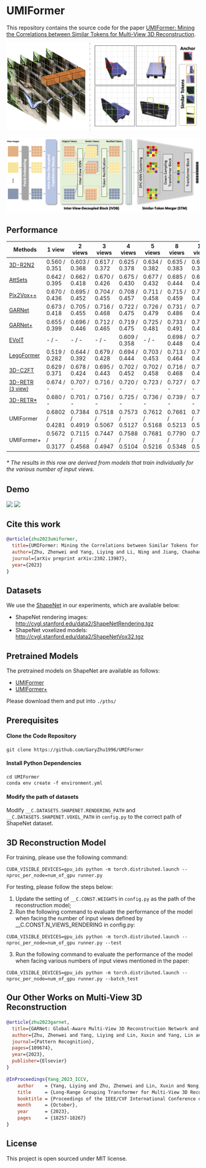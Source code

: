 # UMIFormer

This repository contains the source code for the paper [UMIFormer: Mining the Correlations between Similar Tokens for Multi-View 3D Reconstruction](https://arxiv.org/abs/2302.13987).

![Highlight](./figures/highlight.png)

![Architecture](./figures/pipeline.png)


## Performance

| Methods                                                                                                                                | 1 view          | 2 views         | 3 views         | 4 views         | 5 views         | 8 views         | 12 views        | 16 views        | 20 views        |
|----------------------------------------------------------------------------------------------------------------------------------------|-----------------|-----------------|-----------------|-----------------|-----------------|-----------------|-----------------|-----------------|-----------------|
| [3D-R2N2](https://github.com/chrischoy/3D-R2N2)                                                                                        | 0.560 / 0.351   | 0.603 / 0.368   | 0.617 / 0.372   | 0.625 / 0.378   | 0.634 / 0.382   | 0.635 / 0.383   | 0.636 / 0.382   | 0.636 / 0.382   | 0.636 / 0.383   |
| [AttSets](https://github.com/Yang7879/AttSets)                                                                                         | 0.642 / 0.395   | 0.662 / 0.418   | 0.670 / 0.426   | 0.675 / 0.430   | 0.677 / 0.432   | 0.685 / 0.444   | 0.688 / 0.445   | 0.692 / 0.447   | 0.693 / 0.448   |
| [Pix2Vox++](https://github.com/hzxie/Pix2Vox)                                                                                          | 0.670 / 0.436   | 0.695 / 0.452   | 0.704 / 0.455   | 0.708 / 0.457   | 0.711 / 0.458   | 0.715 / 0.459   | 0.717 / 0.460   | 0.718 / 0.461   | 0.719 / 0.462   |
| [GARNet](https://github.com/GaryZhu1996/GARNet)                                                                                        | 0.673 / 0.418   | 0.705 / 0.455   | 0.716 / 0.468   | 0.722 / 0.475   | 0.726 / 0.479   | 0.731 / 0.486   | 0.734 / 0.489   | 0.736 / 0.491   | 0.737 / 0.492   |
| [GARNet+](https://github.com/GaryZhu1996/GARNet)                                                                                       | 0.655 / 0.399   | 0.696 / 0.446   | 0.712 / 0.465   | 0.719 / 0.475   | 0.725 / 0.481   | 0.733 / 0.491   | 0.737 / 0.498   | 0.740 / 0.501   | 0.742 / 0.504   |
| [EVolT](https://openaccess.thecvf.com/content/ICCV2021/papers/Wang_Multi-View_3D_Reconstruction_With_Transformers_ICCV_2021_paper.pdf) | - / -           | - / -           | - / -           | 0.609 / 0.358   | - / -           | 0.698 / 0.448   | 0.720 / 0.475   | 0.729 / 0.486   | 0.735 / 0.492   |
| [LegoFormer](https://github.com/faridyagubbayli/LegoFormer)                                                                            | 0.519 / 0.282   | 0.644 / 0.392   | 0.679 / 0.428   | 0.694 / 0.444   | 0.703 / 0.453   | 0.713 / 0.464   | 0.717 / 0.470   | 0.719 / 0.472   | 0.721 / 0.472   |
| [3D-C2FT](https://github.com/bluestyle97/awesome-3d-reconstruction-papers)                                                             | 0.629 / 0.371   | 0.678 / 0.424   | 0.695 / 0.443   | 0.702 / 0.452   | 0.702 / 0.458   | 0.716 / 0.468   | 0.720 / 0.475   | 0.723 / 0.477   | 0.724 / 0.479   |
| [3D-RETR <br> <font size=2>(3 view)</font>](https://github.com/fomalhautb/3D-RETR)                                                     | 0.674 / -       | 0.707 / -       | 0.716 / -       | 0.720 / -       | 0.723 / -       | 0.727 / -       | 0.729 / -       | 0.730 / -       | 0.731 / -       |
| [3D-RETR*](https://github.com/fomalhautb/3D-RETR)                                                                                      | 0.680 / -       | 0.701 / -       | 0.716 / -       | 0.725 / -       | 0.736 / -       | 0.739 / -       | 0.747 / -       | 0.755 / -       | 0.757 / -       |
| UMIFormer                                                                                                                              | 0.6802 / 0.4281 | 0.7384 / 0.4919 | 0.7518 / 0.5067 | 0.7573 / 0.5127 | 0.7612 / 0.5168 | 0.7661 / 0.5213 | 0.7682 / 0.5232 | 0.7696 / 0.5245 | 0.7702 / 0.5251 |
| UMIFormer+                                                                                                                             | 0.5672 / 0.3177 | 0.7115 / 0.4568 | 0.7447 / 0.4947 | 0.7588 / 0.5104 | 0.7681 / 0.5216 | 0.7790 / 0.5348 | 0.7843 / 0.5415 | 0.7873 / 0.5451 | 0.7886 / 0.5466 |

###### * The results in this row are derived from models that train individually for the various number of input views.

## Demo

![](./figures/show_result_1.png)
![](./figures/show_result_2.png)

## Cite this work

```BibTex
@article{zhu2023umiformer,
  title={UMIFormer: Mining the Correlations between Similar Tokens for Multi-View 3D Reconstruction},
  author={Zhu, Zhenwei and Yang, Liying and Li, Ning and Jiang, Chaohao and Liang, Yanyan},
  journal={arXiv preprint arXiv:2302.13987},
  year={2023}
}
```

## Datasets

We use the [ShapeNet](https://www.shapenet.org/) in our experiments, which are available below:

- ShapeNet rendering images: http://cvgl.stanford.edu/data2/ShapeNetRendering.tgz
- ShapeNet voxelized models: http://cvgl.stanford.edu/data2/ShapeNetVox32.tgz

## Pretrained Models

The pretrained models on ShapeNet are available as follows:

- [UMIFormer](https://drive.google.com/file/d/1kgqhxsm-H3MCCjYz5Ur1Hlmt6onYCn_g/view?usp=share_link)
- [UMIFormer+](https://drive.google.com/file/d/1bg97EPC5KDkRxtgasNhhK5wk1TZGrU1P/view?usp=share_link)

Please download them and put into `./pths/`

## Prerequisites

#### Clone the Code Repository

```
git clone https://github.com/GaryZhu1996/UMIFormer
```

#### Install Python Dependencies

```
cd UMIFormer
conda env create -f environment.yml
```

#### Modify the path of datasets

Modify `__C.DATASETS.SHAPENET.RENDERING_PATH` and `__C.DATASETS.SHAPENET.VOXEL_PATH` in `config.py` to the correct path of ShapeNet dataset. 


## 3D Reconstruction Model

For training, please use the following command:

```
CUDA_VISIBLE_DEVICES=gpu_ids python -m torch.distributed.launch --nproc_per_node=num_of_gpu runner.py
```

For testing, please follow the steps below:

1. Update the setting of `__C.CONST.WEIGHTS` in `config.py` as the path of the reconstruction model;
2. Run the following command to evaluate the performance of the model when facing the number of input views defined by __C.CONST.N_VIEWS_RENDERING in config.py:
```
CUDA_VISIBLE_DEVICES=gpu_ids python -m torch.distributed.launch --nproc_per_node=num_of_gpu runner.py --test
```
3. Run the following command to evaluate the performance of the model when facing various numbers of input views mentioned in the paper:
```
CUDA_VISIBLE_DEVICES=gpu_ids python -m torch.distributed.launch --nproc_per_node=num_of_gpu runner.py --batch_test
```


## Our Other Works on Multi-View 3D Reconstruction

```BibTex
@article{zhu2023garnet,
  title={GARNet: Global-Aware Multi-View 3D Reconstruction Network and the Cost-Performance Tradeoff},
  author={Zhu, Zhenwei and Yang, Liying and Lin, Xuxin and Yang, Lin and Liang, Yanyan},
  journal={Pattern Recognition},
  pages={109674},
  year={2023},
  publisher={Elsevier}
}
```
```BibTex
@InProceedings{Yang_2023_ICCV,
    author    = {Yang, Liying and Zhu, Zhenwei and Lin, Xuxin and Nong, Jian and Liang, Yanyan},
    title     = {Long-Range Grouping Transformer for Multi-View 3D Reconstruction},
    booktitle = {Proceedings of the IEEE/CVF International Conference on Computer Vision (ICCV)},
    month     = {October},
    year      = {2023},
    pages     = {18257-18267}
}
```


## License

This project is open sourced under MIT license.
